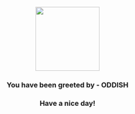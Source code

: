 <p align="center">
            <img src="https://raw.githubusercontent.com/PokeAPI/sprites/master/sprites/pokemon/43.png" width="150" height="150">
          </p>
          <h3 align="center">You have been greeted by - <b>ODDISH</b></h3>
          <h3 align="center">Have a nice day!</h3>
